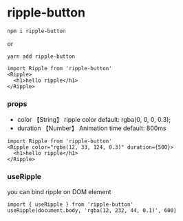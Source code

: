 # ripple-button

```code
npm i ripple-button
```

or

```code
yarn add ripple-button
```

```tsx
import Ripple from 'ripple-button'
<Ripple>
  <h1>hello ripple</h1>
</Ripple>
```

### props
- color  【String】 ripple color  default: rgba(0, 0, 0, 0.3);
- duration 【Number】 Animation time  default: 800ms 

```tsx
import Ripple from 'ripple-button'
<Ripple color="rgba(12, 33, 124, 0.3)" duration={500}>
  <h1>hello ripple</h1>
</Ripple>
```

### useRipple
you can bind ripple on DOM element

```tsx
import { useRipple } from 'ripple-button'
useRipple(document.body, 'rgba(12, 232, 44, 0.1)', 600)
```
